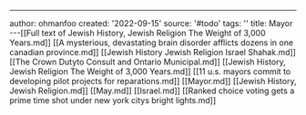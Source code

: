 ---
author: ohmanfoo
created: '2022-09-15'
source: '#todo'
tags: ''
title: Mayor
---[[Full text of Jewish History, Jewish Religion The Weight of 3,000 Years.md]]
[[A mysterious, devastating brain disorder afflicts dozens in one canadian province.md]]
[[Jewish History Jewish Religion Israel Shahak.md]]
[[The Crown Dutyto Consult and Ontario Municipal.md]]
[[Jewish History, Jewish Religion The Weight of 3,000 Years.md]]
[[11 u.s. mayors commit to developing pilot projects for reparations.md]]
[[Mayor.md]]
[[Jewish History, Jewish Religion.md]]
[[May.md]]
[[Israel.md]]
[[Ranked choice voting gets a prime time shot under new york citys bright lights.md]]
